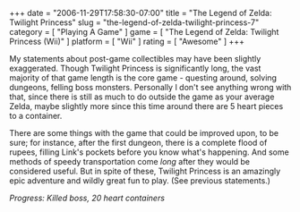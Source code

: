 +++
date = "2006-11-29T17:58:30-07:00"
title = "The Legend of Zelda: Twilight Princess"
slug = "the-legend-of-zelda-twilight-princess-7"
category = [ "Playing A Game" ]
game = [ "The Legend of Zelda: Twilight Princess (Wii)" ]
platform = [ "Wii" ]
rating = [ "Awesome" ]
+++

My statements about post-game collectibles may have been slightly exaggerated.  Though Twilight Princess is significantly long, the vast majority of that game length is the core game - questing around, solving dungeons, felling boss monsters.  Personally I don't see anything wrong with that, since there is still as much to do outside the game as your average Zelda, maybe slightly more since this time around there are 5 heart pieces to a container.

There are some things with the game that could be improved upon, to be sure; for instance, after the first dungeon, there is a complete flood of rupees, filling Link's pockets before you know what's happening.  And some methods of speedy transportation come <i>long</i> after they would be considered useful.  But in spite of these, Twilight Princess is an amazingly epic adventure and wildly great fun to play.  (See previous statements.)

<i>Progress: Killed boss, 20 heart containers</i>